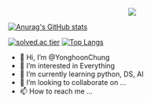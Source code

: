 <p align="center">
  <img src="https://capsule-render.vercel.app/api?type=waving&color=auto&height=250&section=header&text=YonghoonChung&fontSize=50&fontAlignY=38&animation=twinkling&desc=정용훈&descAlignY=51&descAlign=60"/>    
</p>

[![Anurag's GitHub stats](https://github-readme-stats.vercel.app/api?username=YonghoonChung)](https://github.com/anuraghazra/github-readme-stats)
  
  [![solved.ac tier](http://mazassumnida.wtf/api/v2/generate_badge?boj=yonghoon1999)](https://solved.ac/yonghoon1999)
  [![Top Langs](https://github-readme-stats.vercel.app/api/top-langs/?username=YonghoonChung&layout=compact)](https://github.com/anuraghazra/github-readme-stats)
                                            
- 👋 Hi, I’m @YonghoonChung
- 👀 I’m interested in Everything
- 🌱 I’m currently learning python, DS, AI
- 💞️ I’m looking to collaborate on ...
- 📫 How to reach me ...

<!---
YonghoonChung/YonghoonChung is a ✨ special ✨ repository because its `README.md` (this file) appears on your GitHub profile.
You can click the Preview link to take a look at your changes.
--->
